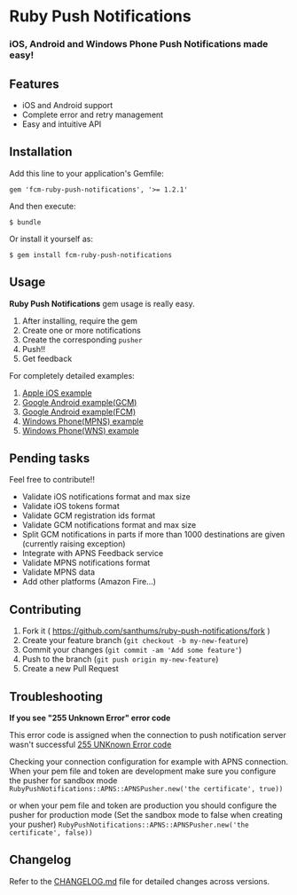 # Ruby Push Notifications
<!--
[![Build Status](https://travis-ci.org/calonso/ruby-push-notifications.svg)](https://travis-ci.org/calonso/ruby-push-notifications) [![Dependency Status](https://gemnasium.com/calonso/ruby-push-notifications.svg)](https://gemnasium.com/calonso/ruby-push-notifications) [![Code Climate](https://codeclimate.com/github/calonso/ruby-push-notifications/badges/gpa.svg)](https://codeclimate.com/github/calonso/ruby-push-notifications) [![Test Coverage](https://codeclimate.com/github/calonso/ruby-push-notifications/badges/coverage.svg)](https://codeclimate.com/github/calonso/ruby-push-notifications) [![Gem Version](https://badge.fury.io/rb/ruby-push-notifications.svg)](http://badge.fury.io/rb/ruby-push-notifications) [![Join the chat at https://gitter.im/calonso/ruby-push-notifications](https://badges.gitter.im/Join%20Chat.svg)](https://gitter.im/calonso/ruby-push-notifications?utm_source=badge&utm_medium=badge&utm_campaign=pr-badge&utm_content=badge) -->

### iOS, Android and Windows Phone Push Notifications made easy!

## Features

* iOS and Android support
* Complete error and retry management
* Easy and intuitive API

## Installation

Add this line to your application's Gemfile:

    gem 'fcm-ruby-push-notifications', '>= 1.2.1'

And then execute:

    $ bundle

Or install it yourself as:

    $ gem install fcm-ruby-push-notifications

## Usage

**Ruby Push Notifications** gem usage is really easy.

1. After installing, require the gem
2. Create one or more notifications
3. Create the corresponding `pusher`
4. Push!!
5. Get feedback

For completely detailed examples:

1. [Apple iOS example](https://github.com/santhums/ruby-push-notifications/tree/master/examples/apns.rb)
2. [Google Android example(GCM)](https://github.com/santhums/ruby-push-notifications/tree/master/examples/gcm.rb)
2. [Google Android example(FCM)](https://github.com/santhums/ruby-push-notifications/tree/master/examples/fcm.rb)
3. [Windows Phone(MPNS) example](https://github.com/santhums/ruby-push-notifications/tree/master/examples/mpns.rb)
4. [Windows Phone(WNS) example](https://github.com/santhums/ruby-push-notifications/tree/master/examples/wns.rb)

## Pending tasks

Feel free to contribute!!

* Validate iOS notifications format and max size
* Validate iOS tokens format
* Validate GCM registration ids format
* Validate GCM notifications format and max size
* Split GCM notifications in parts if more than 1000 destinations are given (currently raising exception)
* Integrate with APNS Feedback service
* Validate MPNS notifications format
* Validate MPNS data
* Add other platforms (Amazon Fire...)

## Contributing

1. Fork it ( https://github.com/santhums/ruby-push-notifications/fork )
2. Create your feature branch (`git checkout -b my-new-feature`)
3. Commit your changes (`git commit -am 'Add some feature'`)
4. Push to the branch (`git push origin my-new-feature`)
5. Create a new Pull Request

## Troubleshooting

**If you see "255 Unknown Error" error code**

This error code is assigned when the connection to push notification server wasn't successful
<a href="https://github.com/calonso/ruby-push-notifications/blob/master/lib/ruby-push-notifications/apns/apns_pusher.rb#L56-L58">255 UNKnown Error code</a>

Checking your connection configuration for example with APNS connection.
When your pem file and token are development make sure you configure the pusher for sandbox mode
``` RubyPushNotifications::APNS::APNSPusher.new('the certificate', true)) ```

or when your pem file and token are production you should configure the pusher for production mode (Set the sandbox mode to false when creating your pusher)
``` RubyPushNotifications::APNS::APNSPusher.new('the certificate', false)) ```

## Changelog

Refer to the [CHANGELOG.md](https://github.com/calonso/ruby-push-notifications/blob/master/CHANGELOG.md) file for detailed changes across versions.
